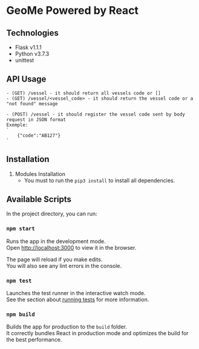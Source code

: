# GeoMe Powered by React

## Technologies

- Flask v1.1.1
- Python v3.7.3
- unittest

## API Usage

    - (GET) /vessel - it should return all vessels code or []
    - (GET) /vessel/<vessel_code> - it should return the vessel code or a "not found" message

    - (POST) /vessel - it should register the vessel code sent by body request in JSON format
    Exemple:
    `
        {"code":"AB127"}
    `

## Installation

1. Modules Installation
    - You must to run the `pip3 install` to install all dependencies.

## Available Scripts

In the project directory, you can run:

### `npm start`

Runs the app in the development mode.\
Open [http://localhost:3000](http://localhost:3000) to view it in the browser.

The page will reload if you make edits.\
You will also see any lint errors in the console.

### `npm test`

Launches the test runner in the interactive watch mode.\
See the section about [running tests](https://facebook.github.io/create-react-app/docs/running-tests) for more information.

### `npm build`

Builds the app for production to the `build` folder.\
It correctly bundles React in production mode and optimizes the build for the best performance.